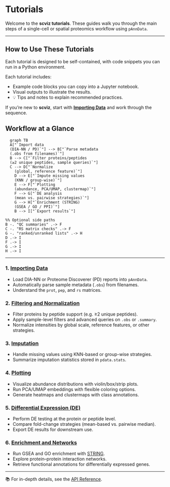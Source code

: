 # Tutorials

Welcome to the **scviz tutorials**.
These guides walk you through the main steps of a single-cell or spatial proteomics workflow using `pAnnData`.  

---

## How to Use These Tutorials

Each tutorial is designed to be self-contained, with code snippets you can run in a Python environment.

Each tutorial includes:

- Example code blocks you can copy into a Jupyter notebook.  
- Visual outputs to illustrate the results.  
- 💡 Tips and notes to explain recommended practices.  

If you’re new to **scviz**, start with [**Importing Data**](importing.md) and work through the sequence.  

## Workflow at a Glance

```mermaid
  graph TB
  A["`Import data  
  (DIA-NN / PD)`"] --> B["`Parse metadata  
  (.obs from filenames)`"]
  B --> C["`Filter proteins/peptides  
  (≥2 unique peptides, sample queries)`"]
  C --> D["`Normalize  
    (global, reference feature)`"]
    D --> E["`Impute missing values  
    (KNN / group-wise)`"]
    E --> F["`Plotting  
    (abundance, PCA/UMAP, clustermap)`"]
    F --> G["`DE analysis  
    (mean vs. pairwise strategies)`"]
    G --> H["`Enrichment (STRING)  
    (GSEA / GO / PPI)`"]
    B --> I["`Export results`"]

%% Optional side paths
B -. "QC summaries" .-> F
C -. "RS matrix checks" .-> F
G -. "ranked/unranked lists" .-> H
D .-> I
F .-> I
G .-> I 
H .-> I
```

---
### 1. [Importing Data](importing.md)
- Load DIA-NN or Proteome Discoverer (PD) reports into `pAnnData`.
- Automatically parse sample metadata (`.obs`) from filenames.
- Understand the `prot`, `pep`, and `rs` matrices.

### 2. [Filtering and Normalization](filtering.md)
- Filter proteins by peptide support (e.g. ≥2 unique peptides).
- Apply sample-level filters and advanced queries on `.obs` or `.summary`.
- Normalize intensities by global scale, reference features, or other strategies.

### 3. [Imputation](imputation.md)
- Handle missing values using KNN-based or group-wise strategies.
- Summarize imputation statistics stored in `pdata.stats`.

### 4. [Plotting](plotting.md)
- Visualize abundance distributions with violin/box/strip plots.
- Run PCA/UMAP embeddings with flexible coloring options.
- Generate heatmaps and clustermaps with class annotations.

### 5. [Differential Expression (DE)](de.md)
- Perform DE testing at the protein or peptide level.
- Compare fold-change strategies (mean-based vs. pairwise median).
- Export DE results for downstream use.

### 6. [Enrichment and Networks](enrichment.md)
- Run GSEA and GO enrichment with [STRING](https://string-db.org/).
- Explore protein–protein interaction networks.
- Retrieve functional annotations for differentially expressed genes.

---

:books: For in-depth details, see the [API Reference](../reference/overview.md).
